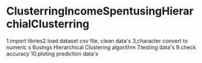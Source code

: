# ClusterringIncomeSpentusingHierarchialClusterring
1.import libries2.load dataset csv file, clean data's 3,character convert to numeric  s  6usings Hierarchical Clustering algorithm 7.testing data's 9.check accuracy  10.ploting prediction data's
